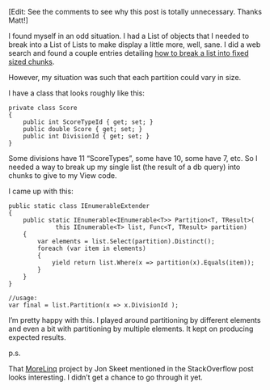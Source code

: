﻿[Edit: See the comments to see why this post is totally unnecessary. Thanks Matt!]

I found myself in an odd situation. I had a List of objects that I needed to break into a List of Lists to make display a little more, well, sane. I did a web search and found a couple entries detailing [how to break a list into fixed sized chunks][SO].

However, my situation was such that each partition could vary in size.

I have a class that looks roughly like this:

	private class Score
	{
		public int ScoreTypeId { get; set; }
		public double Score { get; set; }
		public int DivisionId { get; set; }
	}

Some divisions have 11 “ScoreTypes”, some have 10, some have 7, etc. So I needed a way to break up my single list (the result of a db query) into chunks to give to my View code.

I came up with this:

	public static class IEnumerableExtender
	{
		public static IEnumerable<IEnumerable<T>> Partition<T, TResult>(
				 this IEnumerable<T> list, Func<T, TResult> partition)
		{
			var elements = list.Select(partition).Distinct();
			foreach (var item in elements)
			{
				yield return list.Where(x => partition(x).Equals(item));
			}
		}
	}

	//usage:
	var final = list.Partition(x => x.DivisionId );


I’m pretty happy with this. I played around partitioning by different elements and even a bit with partitioning by multiple elements. It kept on producing expected results. 

p.s.

That [MoreLinq] project by Jon Skeet mentioned in the StackOverflow post looks interesting. I didn’t get a chance to go through it yet.

[SO]:http://stackoverflow.com/questions/3773403/linq-partition-list-into-lists-of-8-members
[MoreLinq]:http://code.google.com/p/morelinq/source/browse/#svn/trunk/MoreLinq